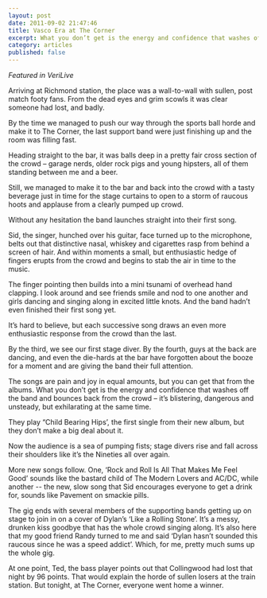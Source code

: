 ```yaml
---
layout: post
date: 2011-09-02 21:47:46
title: Vasco Era at The Corner
excerpt: What you don’t get is the energy and confidence that washes off the band and bounces back from the crowd – it’s blistering, dangerous and unsteady, but exhilarating at the same time.
category: articles
published: false
---
```


*Featured in VeriLive*

Arriving at Richmond station, the place was a wall-to-wall with sullen, post match footy fans. From the dead eyes and grim scowls it was clear someone had lost, and badly.

By the time we managed to push our way through the sports ball horde and make it to The Corner, the last support band were just finishing up and the room was filling fast.

Heading straight to the bar, it was balls deep in a pretty fair cross section of the crowd – garage nerds, older rock pigs and young hipsters, all of them standing between me and a beer.

Still, we managed to make it to the bar and back into the crowd with a tasty beverage just in time for the stage curtains to open to a storm of raucous hoots and applause from a clearly pumped up crowd.

Without any hesitation the band launches straight into their first song.

Sid, the singer, hunched over his guitar, face turned up to the microphone, belts out that distinctive nasal, whiskey and cigarettes rasp from behind a screen of hair. And within moments a small, but enthusiastic hedge of fingers erupts from the crowd and begins to stab the air in time to the music.

The finger pointing then builds into a mini tsunami of overhead hand clapping. I look around and see friends smile and nod to one another and girls dancing and singing along in excited little knots. And the band hadn’t even finished their first song yet.

It’s hard to believe, but each successive song draws an even more enthusiastic response from the crowd than the last.

By the third, we see our first stage diver. By the fourth, guys at the back are dancing, and even the die-hards at the bar have forgotten about the booze for a moment and are giving the band their full attention.

The songs are pain and joy in equal amounts, but you can get that from the albums. What you don’t get is the energy and confidence that washes off the band and bounces back from the crowd – it’s blistering, dangerous and unsteady, but exhilarating at the same time.

They play “Child Bearing Hips’, the first single from their new album, but they don’t make a big deal about it. Now the audience is a sea of pumping fists; stage divers rise and fall across their shoulders like it’s the Nineties all over again.

More new songs follow. One, ‘Rock and Roll Is All That Makes Me Feel Good’ sounds like the bastard child of The Modern Lovers and AC/DC, while another -- the new, slow song that Sid encourages everyone to get a drink for, sounds like Pavement on smackie pills.

The gig ends with several members of the supporting bands getting up on stage to join in on a cover of Dylan’s ‘Like a Rolling Stone’. It’s a messy, drunken kiss goodbye that has the whole crowd singing along. It’s also here that my good friend Randy turned to me and said ‘Dylan hasn’t sounded this raucous since he was a speed addict’. Which, for me, pretty much sums up the whole gig.

At one point, Ted, the bass player points out that Collingwood had lost that night by 96 points. That would explain the horde of sullen losers at the train station. But tonight, at The Corner, everyone went home a winner.